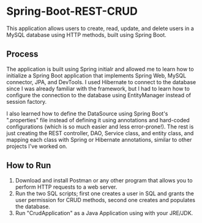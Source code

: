 # Spring-Boot-REST-CRUD
This application allows users to create, read, update, and delete users in a MySQL database using HTTP methods, built using Spring Boot.

## Process
The application is built using Spring initialr and allowed me to learn how to initialize a Spring Boot application that implements Spring Web, MySQL connector, JPA, and DevTools. I used Hibernate to connect to the database since I was already familiar with the framework, but I had to learn how to configure the connection to the database using EntityManager instead of session factory. 

I also learned how to define the DataSource using Spring Boot's ".properties" file instead of defining it using annotations and hard-coded configurations (which is so much easier and less error-prone!). The rest is just creating the REST controller, DAO, Service class, and entity class, and mapping each class with Spring or Hibernate annotations, similar to other projects I've worked on.


## How to Run
1. Download and install Postman or any other program that allows you to perform HTTP requests to a web server.
2. Run the two SQL scripts; first one creates a user in SQL and grants the user permission for CRUD methods, second one creates and populates the database.
3. Run "CrudApplication" as a Java Application using with your JRE/JDK.
